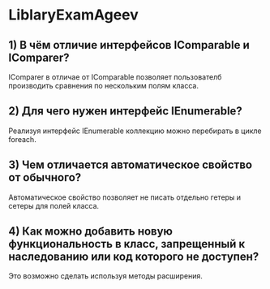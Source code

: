 # LiblaryExamAgeev

<h2>1) В чём отличие интерфейсов IComparable и IComparer?</h2>
    IComparer в отличае от IComparable позволяет пользователб производить сравнения по нескольким полям класса. 
    
<h2>2) Для чего нужен интерфейс IEnumerable?</h2>
Реализуя интерфейс IEnumerable коллекцию можно перебирать в цикле foreach.

<h2>3) Чем отличается автоматическое свойство от обычного?</h2>
Автоматическое свойство позволяет не писать отдельно гетеры и сетеры для полей класса.

<h2>4) Как можно добавить новую функциональность в класс, запрещенный к наследованию или
код которого не доступен?</h2>
Это возможно сделать используя методы расширения. 
